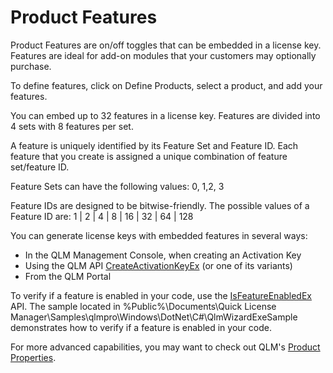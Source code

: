 # Product Features

Product Features are on/off toggles that can be embedded in a license key. Features are ideal for add-on modules that your customers may optionally purchase.

To define features, click on Define Products, select a product, and add your features.

You can embed up to 32 features in a license key. Features are divided into 4 sets with 8 features per set.&#x20;

A feature is uniquely identified by its Feature Set and Feature ID. Each feature that you create is assigned a unique combination of feature set/feature ID.

Feature Sets can have the following values: 0, 1,2, 3

Feature IDs are designed to be bitwise-friendly. The possible values of a Feature ID are: 1 | 2 | 4 | 8 | 16 | 32 | 64 | 128

You can generate license keys with embedded features in several ways:

* In the QLM Management Console, when creating an Activation Key
* Using the QLM API [CreateActivationKeyEx](../api-reference/qlmlicense/management-methods/createactivationkeyex.md) (or one of its variants)
* From the QLM Portal

To verify if a feature is enabled in your code, use the [IsFeatureEnabledEx](../api-reference/qlmlicense/client-side-methods/isfeatureenabledex.md) API. The sample located in %Public%\Documents\Quick License Manager\Samples\qlmpro\Windows\DotNet\C#\QlmWizardExeSample demonstrates how to verify if a feature is enabled in your code.

For more advanced capabilities, you may want to check out QLM's [Product Properties](product-properties.md).&#x20;
